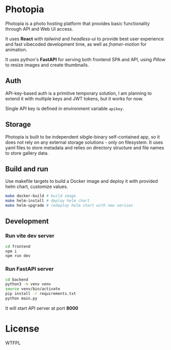 # Photopia

Photopia is a photo hosting platform that provides basic functionality through API and Web UI access.

It uses **React** with *tailwind* and *headless-ui* to provide best user experience and fast vibecoded development time, as well as *framer-motion* for animation.

It uses python's **FastAPI** for serving both frontend SPA and API, using *Pillow* to resize images and create thumbnails.

## Auth

API-key-based auth is a primitive temporary solution, I am planning to extend it with multiple keys and JWT tokens, but it works for now.

Single API key is defined in environment variable `apikey`.

## Storage

Photopia is built to be independent sibgle-binary self-contained app, so it does not rely on any external storage solutions - only on filesystem. It uses yaml files to store metadata and relies on directory structure and file names to store gallery data.

## Build and run

Use makefile targets to build a Docker image and deploy it with provided helm chart, customize values.

```bash
make docker-build # build image
make helm-install # deploy helm chart
make helm-upgrade # redeploy helm chart with new version
```

## Development

### Run vite dev server

```bash
cd frontend
npm i
npm run dev
```

### Run FastAPI server

```bash
cd backend
python3 -m venv venv
source venv/bin/activate
pip install -r requirements.txt
python main.py 
```

It will start API server at port **8000**

# License

WTFPL